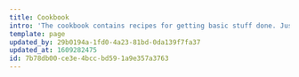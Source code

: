 ```yaml
---
title: Cookbook
intro: 'The cookbook contains recipes for getting basic stuff done. Just choose from the left hand menu.'
template: page
updated_by: 29b0194a-1fd0-4a23-81bd-0da139f7fa37
updated_at: 1609282475
id: 7b78db00-ce3e-4bcc-bd59-1a9e357a3763
---
```

